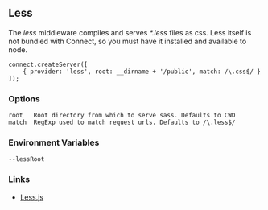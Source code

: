 ## Less

The _less_ middleware compiles and serves _*.less_ files as css.
Less itself is not bundled with Connect, so you must have it installed
and available to node.

    connect.createServer([
		{ provider: 'less', root: __dirname + '/public', match: /\.css$/ }
	]);

### Options

    root   Root directory from which to serve sass. Defaults to CWD
    match  RegExp used to match request urls. Defaults to /\.less$/

### Environment Variables

    --lessRoot

### Links

  * [Less.js](http://github.com/cloudhead/less.js)